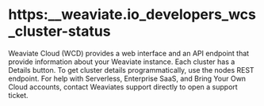 # https:\_\_weaviate.io_developers_wcs_cluster-status

Weaviate Cloud (WCD) provides a web interface and an API endpoint that provide information about your Weaviate instance. Each cluster has a Details button. To get cluster details programmatically, use the nodes REST endpoint. For help with Serverless, Enterprise SaaS, and Bring Your Own Cloud accounts, contact Weaviates support directly to open a support ticket.
